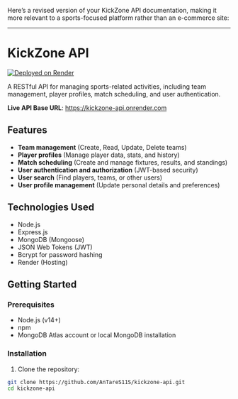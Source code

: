 Here’s a revised version of your KickZone API documentation, making it more relevant to a sports-focused platform rather than an e-commerce site:

---

# KickZone API

[![Deployed on Render](https://render.com/images/deploy-to-render-button.svg)](https://render.com)

A RESTful API for managing sports-related activities, including team management, player profiles, match scheduling, and user authentication.

**Live API Base URL**: https://kickzone-api.onrender.com

## Features

- **Team management** (Create, Read, Update, Delete teams)
- **Player profiles** (Manage player data, stats, and history)
- **Match scheduling** (Create and manage fixtures, results, and standings)
- **User authentication and authorization** (JWT-based security)
- **User search** (Find players, teams, or other users)
- **User profile management** (Update personal details and preferences)

## Technologies Used

- Node.js
- Express.js
- MongoDB (Mongoose)
- JSON Web Tokens (JWT)
- Bcrypt for password hashing
- Render (Hosting)

## Getting Started

### Prerequisites

- Node.js (v14+)
- npm
- MongoDB Atlas account or local MongoDB installation

### Installation

1. Clone the repository:

```bash
git clone https://github.com/AnTareS11S/kickzone-api.git
cd kickzone-api
```
